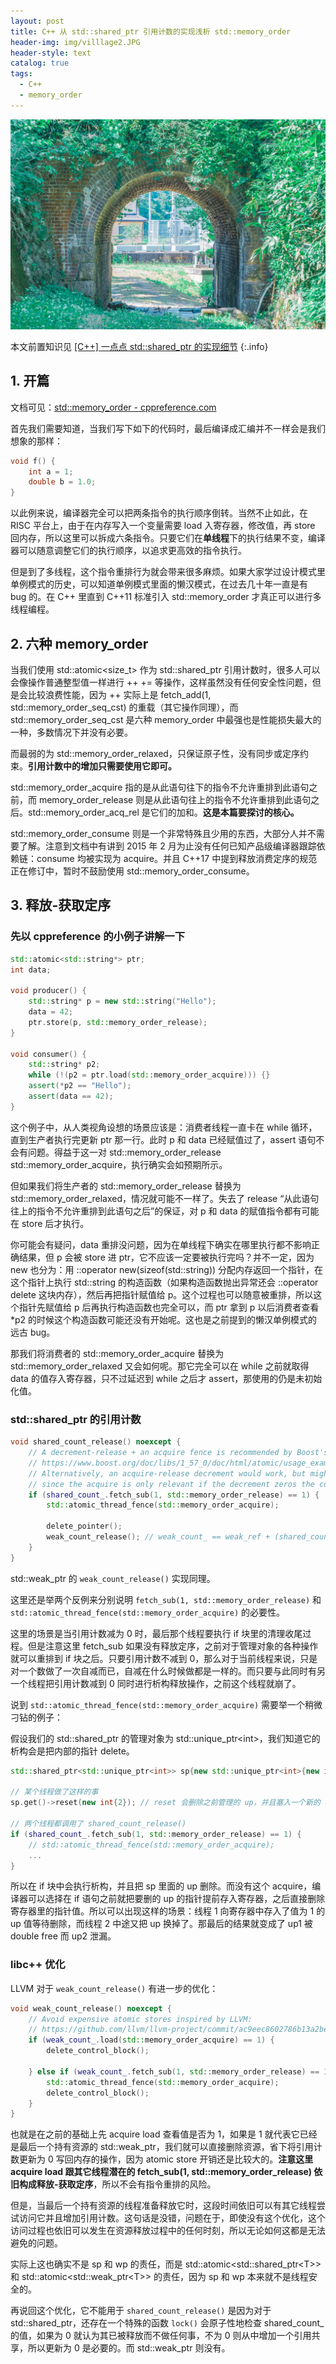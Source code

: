 ```yaml
---
layout: post
title: C++ 从 std::shared_ptr 引用计数的实现浅析 std::memory_order
header-img: img/villlage2.JPG
header-style: text
catalog: true
tags:
  - C++
  - memory_order
---
```


![图片](/img/villlage2.JPG)

本文前置知识见 [[C++] 一点点 std::shared_ptr 的实现细节](https://www.bilibili.com/video/BV1wx421X72W)
{:.info}

## 1. 开篇

文档可见：[std::memory_order - cppreference.com](https://zh.cppreference.com/w/cpp/atomic/memory_order)

首先我们需要知道，当我们写下如下的代码时，最后编译成汇编并不一样会是我们想象的那样：

```cpp
void f() {
    int a = 1;
    double b = 1.0;
}
```

以此例来说，编译器完全可以把两条指令的执行顺序倒转。当然不止如此，在 RISC 平台上，由于在内存写入一个变量需要 load 入寄存器，修改值，再 store 回内存，所以这里可以拆成六条指令。只要它们在**单线程**下的执行结果不变，编译器可以随意调整它们的执行顺序，以追求更高效的指令执行。

但是到了多线程，这个指令重排行为就会带来很多麻烦。如果大家学过设计模式里单例模式的历史，可以知道单例模式里面的懒汉模式，在过去几十年一直是有 bug 的。在 C++ 里直到 C++11 标准引入 std::memory_order 才真正可以进行多线程编程。

## 2. 六种 memory_order

当我们使用 std::atomic\<size_t> 作为 std::shared_ptr 引用计数时，很多人可以会像操作普通整型值一样进行 ++ += 等操作，这样虽然没有任何安全性问题，但是会比较浪费性能，因为 ++ 实际上是 fetch_add(1, std::memory_order_seq_cst) 的重载（其它操作同理），而 std::memory_order_seq_cst 是六种 memory_order 中最强也是性能损失最大的一种，多数情况下并没有必要。

而最弱的为 std::memory_order_relaxed，只保证原子性，没有同步或定序约束。**引用计数中的增加只需要使用它即可。**

std::memory_order_acquire 指的是从此语句往下的指令不允许重排到此语句之前，而 memory_order_release 则是从此语句往上的指令不允许重排到此语句之后。std::memory_order_acq_rel 是它们的加和。**这是本篇要探讨的核心。**

std::memory_order_consume 则是一个非常特殊且少用的东西，大部分人并不需要了解。注意到文档中有讲到 2015 年 2 月为止没有任何已知产品级编译器跟踪依赖链：consume 均被实现为 acquire。并且 C++17 中提到释放消费定序的规范正在修订中，暂时不鼓励使用 std::memory_order_consume。

## 3. 释放-获取定序

### 先以 cppreference 的小例子讲解一下

```cpp
std::atomic<std::string*> ptr;
int data;
 
void producer() {
    std::string* p = new std::string("Hello");
    data = 42;
    ptr.store(p, std::memory_order_release);
}
 
void consumer() {
    std::string* p2;
    while (!(p2 = ptr.load(std::memory_order_acquire))) {}
    assert(*p2 == "Hello");
    assert(data == 42);
}
```

这个例子中，从人类视角设想的场景应该是：消费者线程一直卡在 while 循环，直到生产者执行完更新 ptr 那一行。此时 p 和 data 已经赋值过了，assert 语句不会有问题。得益于这一对 std::memory_order_release std::memory_order_acquire，执行确实会如预期所示。

但如果我们将生产者的 std::memory_order_release 替换为 std::memory_order_relaxed，情况就可能不一样了。失去了 release “从此语句往上的指令不允许重排到此语句之后”的保证，对 p 和 data 的赋值指令都有可能在 store 后才执行。

你可能会有疑问，data 重排没问题，因为在单线程下确实在哪里执行都不影响正确结果，但 p 会被 store 进 ptr，它不应该一定要被执行完吗？并不一定，因为 new 也分为：用 ::operator new(sizeof(std::string)) 分配内存返回一个指针，在这个指针上执行 std::string 的构造函数（如果构造函数抛出异常还会 ::operator delete 这块内存），然后再把指针赋值给 p。这个过程也可以随意被重排，所以这个指针先赋值给 p 后再执行构造函数也完全可以，而 ptr 拿到 p 以后消费者查看 *p2 的时候这个构造函数可能还没有开始呢。这也是之前提到的懒汉单例模式的远古 bug。

那我们将消费者的 std::memory_order_acquire 替换为 std::memory_order_relaxed 又会如何呢。那它完全可以在 while 之前就取得 data 的值存入寄存器，只不过延迟到 while 之后才 assert，那使用的仍是未初始化值。

### std::shared_ptr 的引用计数

```cpp
void shared_count_release() noexcept {
    // A decrement-release + an acquire fence is recommended by Boost's documentation:
    // https://www.boost.org/doc/libs/1_57_0/doc/html/atomic/usage_examples.html
    // Alternatively, an acquire-release decrement would work, but might be less efficient
    // since the acquire is only relevant if the decrement zeros the counter.
    if (shared_count_.fetch_sub(1, std::memory_order_release) == 1) {
        std::atomic_thread_fence(std::memory_order_acquire);

        delete_pointer();
        weak_count_release(); // weak_count_ == weak_ref + (shared_count_ != 0)
    }
}
```

std::weak_ptr 的 `weak_count_release()` 实现同理。

这里还是举两个反例来分别说明 `fetch_sub(1, std::memory_order_release)` 和 `std::atomic_thread_fence(std::memory_order_acquire)` 的必要性。

这里的场景是当引用计数减为 0 时，最后那个线程要执行 if 块里的清理收尾过程。但是注意这里 fetch_sub 如果没有释放定序，之前对于管理对象的各种操作就可以重排到 if 块之后。只要引用计数不减到 0，那么对于当前线程来说，只是对一个数做了一次自减而已，自减在什么时候做都是一样的。而只要与此同时有另一个线程把引用计数减到 0 同时进行析构释放操作，之前这个线程就崩了。

说到 `std::atomic_thread_fence(std::memory_order_acquire)` 需要举一个稍微刁钻的例子：

假设我们的 std::shared_ptr 的管理对象为 std::unique_ptr\<int>，我们知道它的析构会是把内部的指针 delete。

```cpp
std::shared_ptr<std::unique_ptr<int>> sp{new std::unique_ptr<int>{new int{1}}}; // 初始构造了一个 up 值为 1，sp 被两个线程持有

// 某个线程做了这样的事
sp.get()->reset(new int{2}); // reset 会删除之前管理的 up，并且塞入一个新的 up 值为 2

// 两个线程都调用了 shared_count_release()
if (shared_count_.fetch_sub(1, std::memory_order_release) == 1) {
    // std::atomic_thread_fence(std::memory_order_acquire);
    ...
}
```

所以在 if 块中会执行析构，并且把 sp 里面的 up 删除。而没有这个 acquire，编译器可以选择在 if 语句之前就把要删的 up 的指针提前存入寄存器，之后直接删除寄存器里的指针值。所以可以出现这样的场景：线程 1 向寄存器中存入了值为 1 的 up 值等待删除，而线程 2 中途又把 up 换掉了。那最后的结果就变成了 up1 被 double free 而 up2 泄漏。

### libc++ 优化

LLVM 对于 `weak_count_release()` 有进一步的优化：

```cpp
void weak_count_release() noexcept {
    // Avoid expensive atomic stores inspired by LLVM:
    // https://github.com/llvm/llvm-project/commit/ac9eec8602786b13a2bea685257d4f25b36030ff
    if (weak_count_.load(std::memory_order_acquire) == 1) {
        delete_control_block();

    } else if (weak_count_.fetch_sub(1, std::memory_order_release) == 1) {
        std::atomic_thread_fence(std::memory_order_acquire);
        delete_control_block();
    }
}
```

也就是在之前的基础上先 acquire load 查看值是否为 1，如果是 1 就代表它已经是最后一个持有资源的 std::weak_ptr，我们就可以直接删除资源，省下将引用计数更新为 0 写回内存的操作，因为 atomic store 开销还是比较大的。**注意这里 acquire load 跟其它线程潜在的 fetch_sub(1, std::memory_order_release) 依旧构成释放-获取定序**，所以不会有指令重排的风险。

但是，当最后一个持有资源的线程准备释放它时，这段时间依旧可以有其它线程尝试访问它并且增加引用计数。这句话是没错，问题在于，即使没有这个优化，这个访问过程也依旧可以发生在资源释放过程中的任何时刻，所以无论如何这都是无法避免的问题。

实际上这也确实不是 sp 和 wp 的责任，而是 std::atomic\<std::shared_ptr\<T>> 和 std::atomic\<std::weak_ptr\<T>> 的责任，因为 sp 和 wp 本来就不是线程安全的。

再说回这个优化，它不能用于 `shared_count_release()` 是因为对于 std::shared_ptr，还存在一个特殊的函数 `lock()` 会原子性地检查 shared_count_ 的值，如果为 0 就认为其已被释放而不做任何事，不为 0 则从中增加一个引用共享，所以更新为 0 是必要的。而 std::weak_ptr 则没有。
